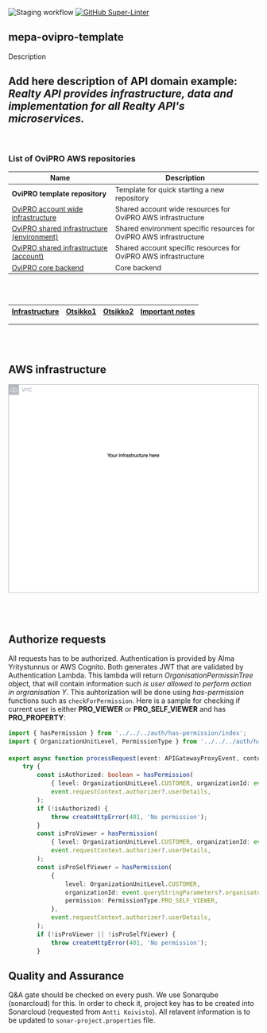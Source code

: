 ![Staging workflow](https://github.com/almamedia/mepa-ovipro-api-template/actions/workflows/main-pipeline.yml/badge.svg)
[![GitHub Super-Linter](https://github.com/almamedia/mepa-ovipro-api-template/workflows/Main%20pipeline/badge.svg)](https://github.com/marketplace/actions/super-linter)


## mepa-ovipro-template

Description

**Add here description of API domain**
example:
_Realty API provides infrastructure, data and implementation for all Realty API's microservices._
---

<br/>

### List of OviPRO AWS repositories

| Name                                                                    | Description                                    |
| ----------------------------------------------------------------------- | ---------------------------------------------- |
| **OviPRO template repository**   | Template for quick starting a new repository                            |
| [OviPRO account wide infrastructure](https://github.com/almamedia/mepa-ovipro-common)| Shared account wide resources for OviPRO AWS infrastructure |
| [OviPRO shared infrastructure (environment)](https://github.com/almamedia/mepa-ovipro-common-environment)| Shared environment specific resources for OviPRO AWS infrastructure |
| [OviPRO shared infrastructure (account)](https://github.com/almamedia/mepa-ovipro-common-account)| Shared account specific resources for OviPRO AWS infrastructure |
| [OviPRO core backend](https://github.com/almamedia/mepa-ovipro-core-backend)       | Core backend                          |

<br/><br/>

| [Infrastructure](#aws-infrastructure) | [Otsikko1](#running) | [Otsikko2](#tests) | [Important notes](#important) |
| :-------------------------------: | :-----------------: | :-------------: | :---------------------------: |

---

<br/><br/>

## AWS infrastructure

![Current infrastructure](./infra/docs/infra.drawio.png)

<br/><br/>

## Authorize requests
All requests has to be authorized. Authentication is provided by Alma Yritystunnus or AWS Cognito. Both generates JWT that are validated by Authentication Lambda. This lambda will return _OrganisationPermissinTree_ object, that will contain information such _is user allowed to perform action in orgranisation Y_.
This auhtorization will be done using _has-permission_ functions such as `checkForPermission`. Here is a sample for checking if current user is either **PRO_VIEWER** or **PRO_SELF_VIEWER** and has **PRO_PROPERTY**:
```typescript
import { hasPermission } from '../../../auth/has-permission/index';
import { OrganizationUnitLevel, PermissionType } from '../../../auth/has-permission/userdetails';

export async function processRequest(event: APIGatewayProxyEvent, context: Context): Promise<APIGatewayProxyResult> {
    try {
        const isAuthorized: boolean = hasPermission(
            { level: OrganizationUnitLevel.CUSTOMER, organizationId: event.queryStringParameters?.organisatonId, permission: PermissionType.PRO_PROPERTY },
            event.requestContext.authorizer?.userDetails,
        );
        if (!isAuthorized) {
            throw createHttpError(401, 'No permission');
        }
        const isProViewer = hasPermission(
            { level: OrganizationUnitLevel.CUSTOMER, organizationId: event.queryStringParameters?.organisatonId, permission: PermissionType.PRO_VIEWER },
            event.requestContext.authorizer?.userDetails,
        );
        const isProSelfViewer = hasPermission(
            {
                level: OrganizationUnitLevel.CUSTOMER,
                organizationId: event.queryStringParameters?.organisatonId,
                permission: PermissionType.PRO_SELF_VIEWER,
            },
            event.requestContext.authorizer?.userDetails,
        );
        if (!isProViewer || !isProSelfViewer) {
            throw createHttpError(401, 'No permission');
        }
```

## Quality and Assurance
Q&A gate should be checked on every push. We use Sonarqube (sonarcloud) for this. In order to check it, project key has to be created into Sonarcloud (requested from `Antti Koivisto`). All relavent information is to be updated to `sonar-project.properties` file.
